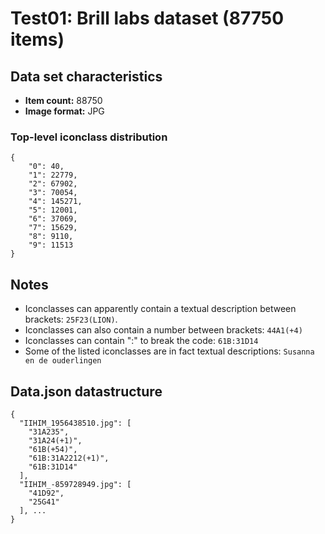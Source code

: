 # Test01: Brill labs dataset (87750 items)

## Data set characteristics
- **Item count:** 88750
- **Image format:** JPG

### Top-level iconclass distribution
```
{
    "0": 40, 
    "1": 22779, 
    "2": 67902, 
    "3": 70054, 
    "4": 145271, 
    "5": 12001, 
    "6": 37069, 
    "7": 15629, 
    "8": 9110, 
    "9": 11513
}
```

## Notes

- Iconclasses can apparently contain a textual description between brackets: `25F23(LION)`.
- Iconclasses can also contain a number between brackets: `44A1(+4)`
- Iconclasses can contain ":" to break the code: `61B:31D14`
- Some of the listed iconclasses are in fact textual descriptions: `Susanna en de ouderlingen`

## Data.json datastructure
```
{
  "IIHIM_1956438510.jpg": [
    "31A235",
    "31A24(+1)",
    "61B(+54)",
    "61B:31A2212(+1)",
    "61B:31D14"
  ],
  "IIHIM_-859728949.jpg": [
    "41D92",
    "25G41"
  ], ...
}
```